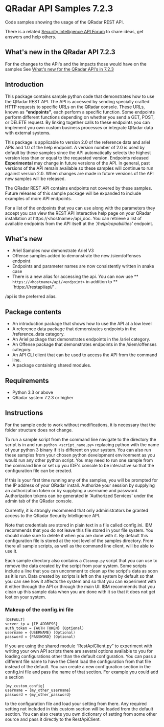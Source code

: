 # QRadar API Samples 7.2.3

Code samples showing the usage of the QRadar REST API.

There is a related [Security Intelligence API Forum] to share ideas, get answers and help others.

[Security Intelligence API Forum]:https://www.ibm.com/developerworks/community/forums/html/forum?id=b02461a3-9a70-4d73-94e8-c096abe263ca&ps=25

## What's new in the QRadar API 7.2.3

For the changes to the API's and the impacts those would have on the samples
See [What's new for the QRadar API's in 7.2.3](https://www.ibm.com/developerworks/community/forums/html/topic?id=3b20ef19-7a0b-4fb0-b095-89732b4a286f&ps=25)


## Introduction

This package contains sample python code that demonstrates how to use the
QRadar REST API. The API is accessed by sending specially crafted HTTP
requests to specific URLs on the QRadar console. These URLs, known as
**“endpoints”**, each perform a specific function. Some endpoints perform
different functions depending on whether you send a GET, POST, or
DELETE request. By linking together calls to these endpoints you can
implement you own custom business processes or integrate QRadar data
with external systems.

This package is applicable to version 2.0 of the reference data and ariel APIs
and 1.0 of the help endpoint. A version number of 2.0 is used by default by
these samples since the API automatically selects the highest version less than
or equal to the requested version.
Endpoints released  **Experimental** may change in future versions of the API. In
general, past versions of the API remain available so these samples will
continue to run against version 2.0. When changes are made in future versions
of the API new samples will be released.

The QRadar REST API contains endpoints not covered by these samples.
Future releases of this sample package will be expanded to include
examples of more API endpoints.

For a list of the endpoints that you can use along with the parameters
they accept you can view the REST API interactive help page on your QRadar
installation at https://&lt;hostname&gt;/api_doc.
You can retrieve a list of available endpoints from the API itself at
the *'/help/capabilities'* endpoint.


## What's new

* Ariel Samples now demonstrate Ariel V3
* Offense samples added to demonstrate the new /siem/offenses endpoint
* Endpoints and parameter names are now consistently written in snake case
* There is a new alias for accessing the api. You can now use 
** `https://<hostname>/api/<endpoint>` in addition to
** `https://<hostname>/restapi/api/<endpoint>' . 

/api is the preferred alias.


## Package contents

 * An introduction package that shows how to use the API at a low level
 * A reference data package that demonstrates endpoints in the
    /reference_data category.
 * An Ariel package that demonstrates endpoints in the /ariel category.
 * An Offense package that demonstrates endpoints in the /siem/offenses category.
 * An API CLI client that can be used to access the API from the
    command line.
 * A package containing shared modules.


## Requirements

* Python 3.3 or above
* QRadar system 7.2.3 or higher


## Instructions

For the sample code to work without modifications, it is necessary that
the folder structure does not change.

To run a sample script from the command line navigate to the directory the
script is in and run `python <script_name.py>` replacing python with the 
name of your python 3 binary if it is different on your system. You can also
run these samples from your chosen python development environment as you
would run any other python script. You may need to run one sample from the
command line or set up you IDE's console to be interactive so that the
configuration file can be created.

If this is your first time running any of the samples, you will be prompted for
the IP address of your QRadar install. Authorize your session by supplying
an authorization token or by supplying a username and password.
Authorization tokens can be generated in 'Authorized Services' under the
admin tab of the QRadar console.

Currently, it is strongly recommend that only administrators be granted access
to the QRadar Security Intelligence API.

Note that credentials are stored in plain text in a file called config.ini. IBM
recommends that you do not leave this file stored in your file system. You
should make sure to delete it when you are done with it.
By default this configuration file is stored at the root level of the samples
directory. From there all sample scripts, as well as the command line client,
will be able to use it.

Each sample directory also contains a `Cleanup.py` script that you can use
to remove the data created by the script from your system. Some scripts
include a line that you can uncomment to clean up the script's data as soon
as it is run. Data created by scripts is left on the system by default so that
you can see how it affects the system and so that you can experiment with it
either through the API or through the main UI. IBM recommends that you clean up
this sample data when you are done with it so that it does not get lost on your
system.


### Makeup of the config.ini file

```
[DEFAULT]
server_ip = {IP ADDRESS}
auth_token = {AUTH TOKEN} (Optional)
username = {USERNAME} (Optional)
password = {PASSWORD} (Optional)
```

If you are using the shared module “RestApiClient.py” to experiment with
writing your own API scripts there are several options available to you
for loading configurations other than the default configuration.
You can pass a different file name to have the Client load the configuration
from that file instead of the default. You can create a new configuration
section in the config.ini file and pass the name of that section.
For example you could add a section

```
[my_custom_config]
username = {my_other_username}
password = {my_other_password}
```

to the configuration file and load your setting from there. Any required setting
not included in this custom section will be loaded from the default section.
You can also create you own dictionary of setting from some other source
and pass it directly to the RestApiClient.

